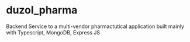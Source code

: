# duzol_pharma
Backend Service to a multi-vendor pharmactutical application built mainly with Typescript, MongoDB, Express JS
